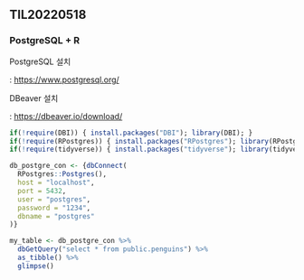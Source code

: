 ## TIL20220518

### PostgreSQL + R

PostgreSQL 설치

:   <https://www.postgresql.org/>

DBeaver 설치

:   <https://dbeaver.io/download/>


```R
if(!require(DBI)) { install.packages("DBI"); library(DBI); }
if(!require(RPostgres)) { install.packages("RPostgres"); library(RPostgres); }
if(!require(tidyverse)) { install.packages("tidyverse"); library(tidyverse); }
```

```R
db_postgre_con <- {dbConnect(
  RPostgres::Postgres(),
  host = "localhost",
  port = 5432,
  user = "postgres",
  password = "1234",
  dbname = "postgres"
)}
```


```R
my_table <- db_postgre_con %>% 
  dbGetQuery("select * from public.penguins") %>% 
  as_tibble() %>% 
  glimpse()
```

